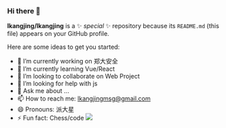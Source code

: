 ### Hi there 👋

**lkangjing/lkangjing** is a ✨ _special_ ✨ repository because its `README.md` (this file) appears on your GitHub profile.

Here are some ideas to get you started:

- 🔭 I’m currently working on 郑大安全
- 🌱 I’m currently learning Vue/React
- 👯 I’m looking to collaborate on Web Project
- 🤔 I’m looking for help with js
- 💬 Ask me about ...
- 📫 How to reach me: lkangjingmsg@gmail.com
- 😄 Pronouns: 派大星
- ⚡ Fun fact: Chess/code
![](https://github-readme-stats.vercel.app/api?username=lkangjing)
